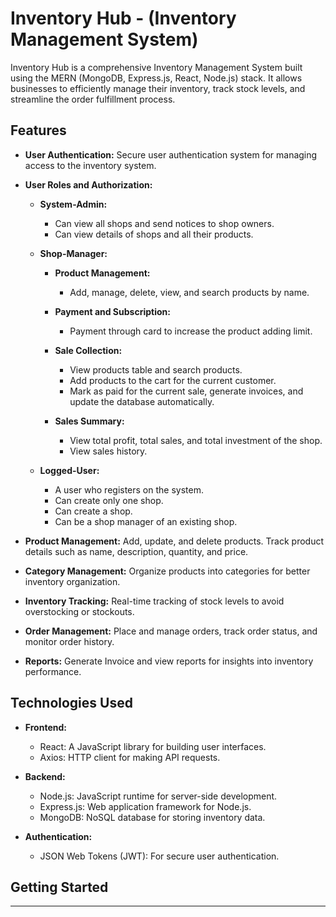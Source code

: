 # Inventory Hub - (Inventory Management System)

Inventory Hub is a comprehensive Inventory Management System built using the MERN (MongoDB, Express.js, React, Node.js) stack. It allows businesses to efficiently manage their inventory, track stock levels, and streamline the order fulfillment process.

## Features

- **User Authentication:** Secure user authentication system for managing access to the inventory system.

- **User Roles and Authorization:**
  - **System-Admin:**
    - Can view all shops and send notices to shop owners.
    - Can view details of shops and all their products.

  - **Shop-Manager:**
    - **Product Management:**
      - Add, manage, delete, view, and search products by name.
   
    - **Payment and Subscription:**
      - Payment through card to increase the product adding limit.

    - **Sale Collection:**
      - View products table and search products.
      - Add products to the cart for the current customer.
      - Mark as paid for the current sale, generate invoices, and update the database automatically.

    - **Sales Summary:**
      - View total profit, total sales, and total investment of the shop.
      - View sales history.

  - **Logged-User:**
    - A user who registers on the system.
    - Can create only one shop.
    - Can create a shop.
    - Can be a shop manager of an existing shop.

- **Product Management:** Add, update, and delete products. Track product details such as name, description, quantity, and price.

- **Category Management:** Organize products into categories for better inventory organization.

- **Inventory Tracking:** Real-time tracking of stock levels to avoid overstocking or stockouts.

- **Order Management:** Place and manage orders, track order status, and monitor order history.

- **Reports:** Generate Invoice and view reports for insights into inventory performance.


## Technologies Used

- **Frontend:**
  - React: A JavaScript library for building user interfaces.
  - Axios: HTTP client for making API requests.

- **Backend:**
  - Node.js: JavaScript runtime for server-side development.
  - Express.js: Web application framework for Node.js.
  - MongoDB: NoSQL database for storing inventory data.

- **Authentication:**
  - JSON Web Tokens (JWT): For secure user authentication.

## Getting Started

------------------


